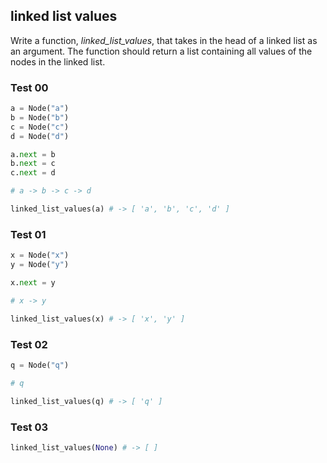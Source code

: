 ## linked list values

Write a function, _linked_list_values_, that takes in the head of a linked list as an argument. The function should return a list containing all values of the nodes in the linked list.

### Test 00
```python
a = Node("a")
b = Node("b")
c = Node("c")
d = Node("d")

a.next = b
b.next = c
c.next = d

# a -> b -> c -> d

linked_list_values(a) # -> [ 'a', 'b', 'c', 'd' ]
````

### Test 01
```python
x = Node("x")
y = Node("y")

x.next = y

# x -> y

linked_list_values(x) # -> [ 'x', 'y' ]
```

### Test 02
```python
q = Node("q")

# q

linked_list_values(q) # -> [ 'q' ]
```

### Test 03
```python
linked_list_values(None) # -> [ ]
```

